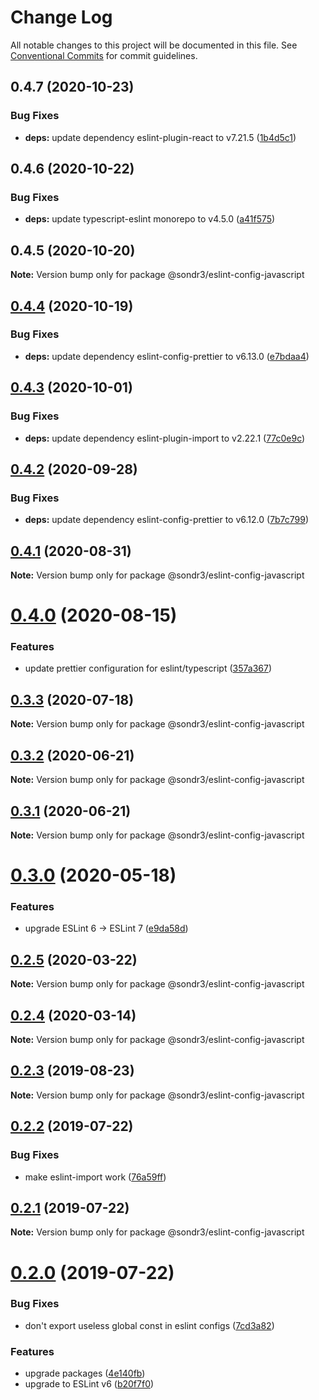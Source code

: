 # Change Log

All notable changes to this project will be documented in this file.
See [Conventional Commits](https://conventionalcommits.org) for commit guidelines.

## 0.4.7 (2020-10-23)


### Bug Fixes

* **deps:** update dependency eslint-plugin-react to v7.21.5 ([1b4d5c1](https://github.com/sondr3/frontend-config/commit/1b4d5c17c7afa602da23e802d4da4b1f30a6ae83))





## 0.4.6 (2020-10-22)


### Bug Fixes

* **deps:** update typescript-eslint monorepo to v4.5.0 ([a41f575](https://github.com/sondr3/frontend-config/commit/a41f575d68087dcc19d9cac3102e068ac9d7bd92))





## 0.4.5 (2020-10-20)

**Note:** Version bump only for package @sondr3/eslint-config-javascript





## [0.4.4](https://github.com/sondr3/frontend-config/compare/@sondr3/eslint-config-javascript@0.4.3...@sondr3/eslint-config-javascript@0.4.4) (2020-10-19)


### Bug Fixes

* **deps:** update dependency eslint-config-prettier to v6.13.0 ([e7bdaa4](https://github.com/sondr3/frontend-config/commit/e7bdaa4edc4c7dc837f1f78a3183b28321b43948))





## [0.4.3](https://github.com/sondr3/frontend-config/compare/@sondr3/eslint-config-javascript@0.4.2...@sondr3/eslint-config-javascript@0.4.3) (2020-10-01)


### Bug Fixes

* **deps:** update dependency eslint-plugin-import to v2.22.1 ([77c0e9c](https://github.com/sondr3/frontend-config/commit/77c0e9ce3fd5f83befa0e85143b11095e4160834))





## [0.4.2](https://github.com/sondr3/frontend-config/compare/@sondr3/eslint-config-javascript@0.4.1...@sondr3/eslint-config-javascript@0.4.2) (2020-09-28)


### Bug Fixes

* **deps:** update dependency eslint-config-prettier to v6.12.0 ([7b7c799](https://github.com/sondr3/frontend-config/commit/7b7c799e350f6ca50c8ea11d69e9fd1119c30aec))





## [0.4.1](https://github.com/sondr3/frontend-config/compare/@sondr3/eslint-config-javascript@0.4.0...@sondr3/eslint-config-javascript@0.4.1) (2020-08-31)

**Note:** Version bump only for package @sondr3/eslint-config-javascript

# [0.4.0](https://github.com/sondr3/frontend-config/compare/@sondr3/eslint-config-javascript@0.3.3...@sondr3/eslint-config-javascript@0.4.0) (2020-08-15)

### Features

- update prettier configuration for eslint/typescript ([357a367](https://github.com/sondr3/frontend-config/commit/357a3676b6c70a68750a1185e2bf1bd68dc69a7d))

## [0.3.3](https://github.com/sondr3/frontend-config/compare/@sondr3/eslint-config-javascript@0.3.2...@sondr3/eslint-config-javascript@0.3.3) (2020-07-18)

**Note:** Version bump only for package @sondr3/eslint-config-javascript

## [0.3.2](https://github.com/sondr3/frontend-config/compare/@sondr3/eslint-config-javascript@0.3.1...@sondr3/eslint-config-javascript@0.3.2) (2020-06-21)

**Note:** Version bump only for package @sondr3/eslint-config-javascript

## [0.3.1](https://github.com/sondr3/frontend-config/compare/@sondr3/eslint-config-javascript@0.3.0...@sondr3/eslint-config-javascript@0.3.1) (2020-06-21)

**Note:** Version bump only for package @sondr3/eslint-config-javascript

# [0.3.0](https://github.com/sondr3/frontend-config/compare/@sondr3/eslint-config-javascript@0.2.5...@sondr3/eslint-config-javascript@0.3.0) (2020-05-18)

### Features

- upgrade ESLint 6 -> ESLint 7 ([e9da58d](https://github.com/sondr3/frontend-config/commit/e9da58d1fcbf3e0a760d345d7b9b5e1187b44d07))

## [0.2.5](https://github.com/sondr3/frontend-config/compare/@sondr3/eslint-config-javascript@0.2.4...@sondr3/eslint-config-javascript@0.2.5) (2020-03-22)

**Note:** Version bump only for package @sondr3/eslint-config-javascript

## [0.2.4](https://github.com/sondr3/frontend-config/compare/@sondr3/eslint-config-javascript@0.2.3...@sondr3/eslint-config-javascript@0.2.4) (2020-03-14)

**Note:** Version bump only for package @sondr3/eslint-config-javascript

## [0.2.3](https://github.com/sondr3/frontend-config/compare/@sondr3/eslint-config-javascript@0.2.2...@sondr3/eslint-config-javascript@0.2.3) (2019-08-23)

**Note:** Version bump only for package @sondr3/eslint-config-javascript

## [0.2.2](https://github.com/sondr3/frontend-config/compare/@sondr3/eslint-config-javascript@0.2.1...@sondr3/eslint-config-javascript@0.2.2) (2019-07-22)

### Bug Fixes

- make eslint-import work ([76a59ff](https://github.com/sondr3/frontend-config/commit/76a59ff))

## [0.2.1](https://github.com/sondr3/frontend-config/compare/@sondr3/eslint-config-javascript@0.2.0...@sondr3/eslint-config-javascript@0.2.1) (2019-07-22)

**Note:** Version bump only for package @sondr3/eslint-config-javascript

# [0.2.0](https://github.com/sondr3/frontend-config/compare/@sondr3/eslint-config-javascript@0.1.0...@sondr3/eslint-config-javascript@0.2.0) (2019-07-22)

### Bug Fixes

- don't export useless global const in eslint configs ([7cd3a82](https://github.com/sondr3/frontend-config/commit/7cd3a82))

### Features

- upgrade packages ([4e140fb](https://github.com/sondr3/frontend-config/commit/4e140fb))
- upgrade to ESLint v6 ([b20f7f0](https://github.com/sondr3/frontend-config/commit/b20f7f0))
